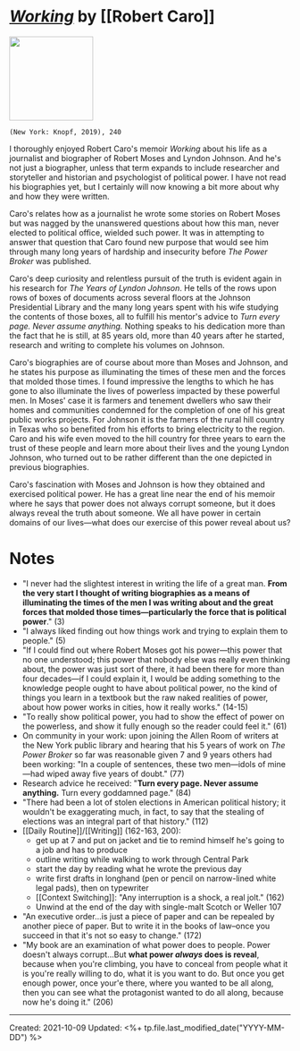 
# [*Working*](https://www.amazon.com/Working-Robert-Caro/dp/0525656340) by [[Robert Caro]]

<img src="https://images-na.ssl-images-amazon.com/images/I/415qHvo7KmL._SX336_BO1,204,203,200_.jpg" width=150>

`(New York: Knopf, 2019), 240`

I thoroughly enjoyed Robert Caro's memoir *Working* about his life as a journalist and biographer of Robert Moses and Lyndon Johnson. And he's not just a biographer, unless that term expands to include researcher and storyteller and historian and psychologist of political power. I have not read his biographies yet, but I certainly will now knowing a bit more about why and how they were written.

Caro's relates how as a journalist he wrote some stories on Robert Moses but was nagged by the unanswered questions about how this man, never elected to political office, wielded such power. It was in attempting to answer that question that Caro found new purpose that would see him through many long years of hardship and insecurity before *The Power Broker* was published.

Caro's deep curiosity and relentless pursuit of the truth is evident again in his research for *The Years of Lyndon Johnson*. He tells of the rows upon rows of boxes of documents across several floors at the Johnson Presidential Library and the many long years spent with his wife studying the contents of those boxes, all to fulfill his mentor's advice to *Turn every page. Never assume anything.* Nothing speaks to his dedication more than the fact that he is still, at 85 years old, more than 40 years after he started, research and writing to complete his volumes on Johnson.

Caro's biographies are of course about more than Moses and Johnson, and he states his purpose as illuminating the times of these men and the forces that molded those times. I found impressive the lengths to which he has gone to also illuminate the lives of powerless impacted by these powerful men. In Moses' case it is farmers and tenement dwellers who saw their homes and communities condemned for the completion of one of his great public works projects. For Johnson it is the farmers of the rural hill country in Texas who so benefited from his efforts to bring electricity to the region. Caro and his wife even moved to the hill country for three years to earn the trust of these people and learn more about their lives and the young Lyndon Johnson, who turned out to be rather different than the one depicted in previous biographies. 

Caro's fascination with Moses and Johnson is how they obtained and exercised political power. He has a great line near the end of his memoir where he says that power does not always corrupt someone, but it does always reveal the truth about someone. We all have power in certain domains of our lives—what does our exercise of this power reveal about us?


# Notes
- "I never had the slightest interest in writing the life of a great man. **From the very start I thought of writing biographies as a means of illuminating the times of the men I was writing about and the great forces that molded those times—particularly the force that is political power**." (3)
- "I always liked finding out how things work and trying to explain them to people." (5)
- "If I could find out where Robert Moses got his power—this power that no one understood; this power that nobody else was really even thinking about, the power was just sort of there, it had been there for more than four decades—if I could explain it, I would be adding something to the knowledge people ought to have about political power, no the kind of things you learn in a textbook but the raw naked realities of power, about how power works in cities, how it really works." (14-15)
- "To really show political power, you had to show the effect of power on the powerless, and show it fully enough so the reader could feel it." (61)
- On community in your work: upon joining the Allen Room of writers at the New York public library and hearing that his 5 years of work on *The Power Broker* so far was reasonable given 7 and 9 years others had been working: "In a couple of sentences, these two men—idols of mine—had wiped away five years of doubt." (77)
- Research advice he received: "**Turn every page. Never assume anything.** Turn every goddamned page." (84)
- "There had been a lot of stolen elections in American political history; it wouldn't be exaggerating much, in fact, to say that the stealing of elections was an integral part of that history." (112)
- [[Daily Routine]]/[[Writing]] (162-163, 200): 
	- get up at 7 and put on jacket and tie to remind himself he's going to a job and has to produce
	- outline writing while walking to work through Central Park
	- start the day by reading what he wrote the previous day
	- write first drafts in longhand (pen or pencil on narrow-lined white legal pads), then on typewriter
	- [[Context Switching]]: "Any interruption is a shock, a real jolt." (162)
	- Unwind at the end of the day with single-malt Scotch or Weller 107
- "An executive order...is just a piece of paper and can be repealed by another piece of paper. But to write it in the books of law–once you succeed in that it's not so easy to change." (172)
- "My book are an examination of what power does to people. Power doesn't always corrupt...But **what power *always* does is reveal**, because when you're climbing, you have to conceal from people what it is you're really willing to do, what it is you want to do. But once you get enough power, once your'e there, where you wanted to be all along, then you can see what the protagonist wanted to do all along, because now he's doing it." (206)

---
Created: 2021-10-09
Updated: <%+ tp.file.last_modified_date("YYYY-MM-DD") %>

